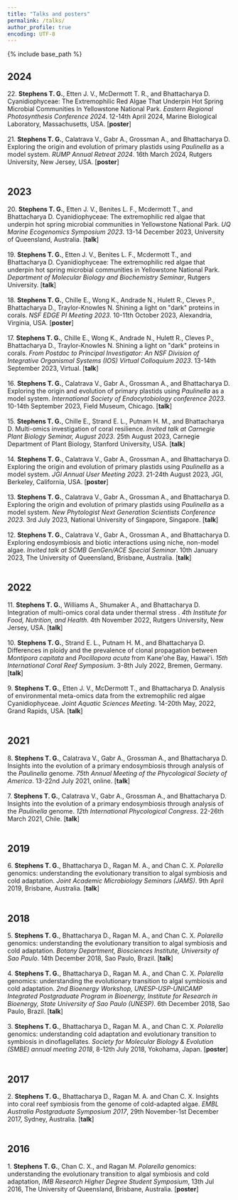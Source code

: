 ```yaml
---
title: "Talks and posters"
permalink: /talks/
author_profile: true
encoding: UTF-8
---
```


{% include base_path %}

<style>
ul {
  list-style-type: none;
}
</style>

## 2024

22\. **Stephens T. G.**,  Etten J. V., McDermott T. R., and Bhattacharya D. Cyanidiophyceae: The Extremophilic Red Algae That Underpin Hot Spring Microbial Communities In Yellowstone National Park. *Eastern Regional Photosynthesis Conference 2024*. 12-14th April 2024, Marine Biological Laboratory, Massachusetts, USA. [**poster**]
<br/><br/>
21\. **Stephens T. G.**,  Calatrava V., Gabr A., Grossman A., and Bhattacharya D. Exploring the origin and evolution of primary plastids using *Paulinella* as a model system. *RUMP Annual Retreat 2024*. 16th March 2024, Rutgers University, New Jersey, USA. [**poster**]
<br/><br/>
## 2023

20\. **Stephens T. G.**, Etten J. V., Benites L. F., Mcdermott T., and Bhattacharya D. Cyanidiophyceae: The extremophilic red algae that underpin hot spring microbial communities in Yellowstone National Park. *UQ Marine Ecogenomics Symposium 2023*. 13-14 December 2023, University of Queensland, Australia. [**talk**]
<br/><br/>
19\. **Stephens T. G.**, Etten J. V., Benites L. F., Mcdermott T., and Bhattacharya D. Cyanidiophyceae: The extremophilic red algae that underpin hot spring microbial communities in Yellowstone National Park. *Department of Molecular Biology and Biochemistry Seminar*, Rutgers University. [**talk**]
<br/><br/>
18\. **Stephens T. G.**, Chille E., Wong K., Andrade N., Hulett R., Cleves P., Bhattacharya D., Traylor-Knowles N. Shining a light on "dark" proteins in corals. *NSF EDGE PI Meeting 2023*. 10-11th October 2023, Alexandria, Virginia, USA. [**poster**]
<br/><br/>
17\. **Stephens T. G.**, Chille E., Wong K., Andrade N., Hulett R., Cleves P., Bhattacharya D., Traylor-Knowles N. Shining a light on "dark" proteins in corals. *From Postdoc to Principal Investigator: An NSF Division of Integrative Organismal Systems (IOS) Virtual Colloquium 2023*. 13-14th September 2023, Virtual. [**talk**]
<br/><br/>
16\. **Stephens T. G.**,  Calatrava V., Gabr A., Grossman A., and Bhattacharya D. Exploring the origin and evolution of primary plastids using *Paulinella* as a model system. *International Society of Endocytobiology conference 2023*. 10-14th September 2023, Field Museum, Chicago. [**talk**]
<br/><br/>
15\. **Stephens T. G.**, Chille E., Strand E. L., Putnam H. M., and Bhattacharya D. Multi-omics investigation of coral resilience. *Invited talk at Carnegie Plant Biology Seminar, August 2023*. 25th August 2023, Carnegie Department of Plant Biology, Stanford University, USA. [**talk**]
<br/><br/>
14\. **Stephens T. G.**,  Calatrava V., Gabr A., Grossman A., and Bhattacharya D. Exploring the origin and evolution of primary plastids using *Paulinella* as a model system. *JGI Annual User Meeting 2023*. 21-24th August 2023, JGI, Berkeley, California, USA. [**poster**]
<br/><br/>
13\. **Stephens T. G.**,  Calatrava V., Gabr A., Grossman A., and Bhattacharya D. Exploring the origin and evolution of primary plastids using *Paulinella* as a model system. *New Phytologist Next Generation Scientists Conference 2023*. 3rd July 2023, National University of Singapore, Singapore. [**talk**]
<br/><br/>
12\. **Stephens T. G.**,  Calatrava V., Gabr A., Grossman A., and Bhattacharya D. Exploring endosymbiosis and biotic interactions using niche, non-model algae. *Invited talk at SCMB GenGen/ACE Special Seminar*. 10th January 2023, The University of Queensland, Brisbane, Australia. [**talk**]
<br/><br/>
## 2022

11\. **Stephens T. G.**, Williams A., Shumaker A., and Bhattacharya D. Integration of multi-omics coral data under thermal stress . *4th Institute for Food, Nutrition, and Health*. 4th November 2022, Rutgers University, New Jersey, USA. [**talk**]
<br/><br/>
10\. **Stephens T. G.**, Strand E. L., Putnam H. M., and Bhattacharya D. Differences in ploidy and the prevalence of clonal propagation between *Montipora capitata* and *Pocillopora acuta* from Kane'ohe Bay, Hawai'i. *15th International Coral Reef Symposium*. 3-8th July 2022, Bremen, Germany. [**talk**]
<br/><br/>
9\. **Stephens T. G.**, Etten J. V., McDermott T., and Bhattacharya D. Analysis of environmental meta-omics data from the extremophilic red algae Cyanidiophyceae. *Joint Aquatic Sciences Meeting*. 14-20th May, 2022, Grand Rapids, USA. [**talk**]
<br/><br/>
## 2021

8\. **Stephens T. G.**, Calatrava V., Gabr A., Grossman A., and Bhattacharya D. Insights into the evolution of a primary endosymbiosis through analysis of the *Paulinella* genome. *75th Annual Meeting of the Phycological Society of America*. 13-22nd July 2021, online. [**talk**]
<br/><br/>
7\. **Stephens T. G.**, Calatrava V., Gabr A., Grossman A., and Bhattacharya D. Insights into the evolution of a primary endosymbiosis through analysis of the *Paulinella* genome. *12th International Phycological Congress*. 22-26th March 2021, Chile. [**talk**]
<br/><br/>
## 2019

6\. **Stephens T. G.**, Bhattacharya D., Ragan M. A., and Chan C. X. *Polarella* genomics: understanding the evolutionary transition to algal symbiosis and cold adaptation. *Joint Academic Microbiology Seminars (JAMS)*. 9th April 2019, Brisbane, Australia. [**talk**]
<br/><br/>
## 2018

5\. **Stephens T. G.**, Bhattacharya D., Ragan M. A., and Chan C. X. *Polarella* genomics: understanding the evolutionary transition to algal symbiosis and cold adaptation. *Botany Department, Biosciences Institute, University of Sao Paulo*. 14th December 2018, Sao Paulo, Brazil. [**talk**]
<br/><br/>
4\. **Stephens T. G.**, Bhattacharya D., Ragan M. A., and Chan C. X. *Polarella* genomics: understanding the evolutionary transition to algal symbiosis and cold adaptation. *2nd Bioenergy Workshop, UNESP-USP-UNICAMP Integrated Postgraduate Program in Bioenergy, Institute for Research in Bioenergy, State University of Sao Paulo (UNESP)*. 6th December 2018, Sao Paulo, Brazil. [**talk**]
<br/><br/>
3\. **Stephens T. G.**, Bhattacharya D., Ragan M. A., and Chan C. X. *Polarella* genomics: understanding cold adaptation and evolutionary transition to symbiosis in dinoflagellates. *Society for Molecular Biology & Evolution (SMBE) annual meeting 2018*, 8-12th July 2018, Yokohama, Japan. [**poster**]
<br/><br/>
## 2017

2\. **Stephens T. G.**, Bhattacharya D., Ragan M. A. and Chan C. X. Insights into coral reef symbiosis from the genome of cold-adapted algae. *EMBL Australia Postgraduate Symposium 2017*, 29th November-1st December 2017, Sydney, Australia. [**talk**]
<br/><br/>
## 2016

1\. **Stephens T. G.**, Chan C. X., and Ragan M. *Polarella* genomics: understanding the evolutionary transition to algal symbiosis and cold adaptation, *IMB Research Higher Degree Student Symposium*, 13th Jul 2016, The University of Queensland, Brisbane, Australia. [**poster**]
<br/><br/>

